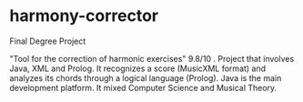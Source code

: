 # harmony-corrector
Final Degree Project

"Tool for the correction of harmonic exercises" 9.8/10 . Project that involves Java, XML and Prolog. It recognizes a score (MusicXML format) and analyzes its chords through a logical language (Prolog). Java is the main development platform. It mixed Computer Science and Musical Theory.
